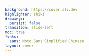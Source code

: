 ```yaml
---
background: https://cover.sli.dev
highlighter: shiki
drawings:
  persist: false
transition: slide-left
mdc: true
fonts:
  sans: Noto Sans Simplified Chinese
layout: cover
---
```

